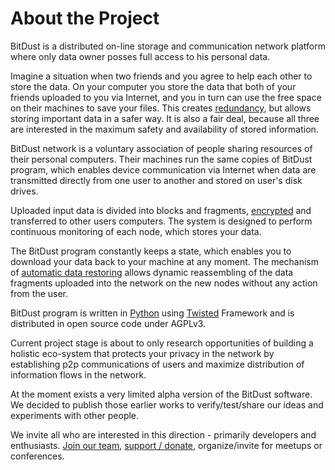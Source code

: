# About the Project

BitDust is a distributed on-line storage and communication network platform where only data owner posses full access to his personal data.

Imagine a situation when two friends and you agree to help each other to store the data. On your computer you store the data that both of your friends uploaded to you via Internet, and you in turn can use the free space on their machines to save your files. This creates [redundancy](storage), but allows storing important data in a safer way. It is also a fair deal, because all three are interested in the maximum safety and availability of stored information.

BitDust network is a voluntary association of people sharing resources of their personal computers. Their machines run the same copies of BitDust program, which enables device communication via Internet when data are transmitted directly from one user to another and stored on user's disk drives. 

Uploaded input data is divided into blocks and fragments, [encrypted](security) and transferred to other users computers. The system is designed to perform continuous monitoring of each node, which stores your data.

The BitDust program constantly keeps a state, which enables you to download your data back to your machine at any moment. The mechanism of [automatic data restoring](rebuilding) allows dynamic reassembling of the data fragments uploaded into the network on the new nodes without any action from the user. 

BitDust program is written in [Python](http://python.org) using [Twisted](http://twistedmatrix.com/) Framework and is distributed in open source code under AGPLv3. 

Current project stage is about to only research opportunities of building a holistic eco-system that protects your privacy in the network by establishing p2p communications of users and maximize distribution of information flows in the network.

At the moment exists a very limited alpha version of the BitDust software. We decided to publish those earlier works to verify/test/share our ideas and experiments with other people.

We invite all who are interested in this direction - primarily developers and enthusiasts. [Join our team](https://github.com/bitdust-io), [support / donate](donate), organize/invite for meetups or conferences.

